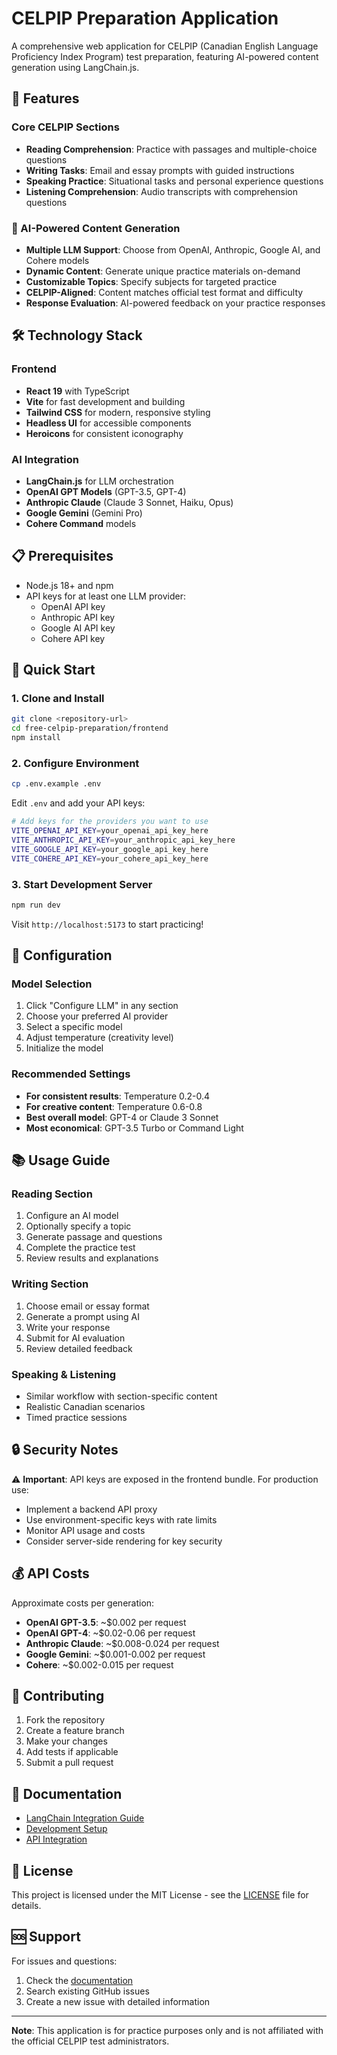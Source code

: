 # CELPIP Preparation Application

A comprehensive web application for CELPIP (Canadian English Language Proficiency Index Program) test preparation, featuring AI-powered content generation using LangChain.js.

## 🚀 Features

### Core CELPIP Sections

- **Reading Comprehension**: Practice with passages and multiple-choice questions
- **Writing Tasks**: Email and essay prompts with guided instructions
- **Speaking Practice**: Situational tasks and personal experience questions
- **Listening Comprehension**: Audio transcripts with comprehension questions

### 🤖 AI-Powered Content Generation

- **Multiple LLM Support**: Choose from OpenAI, Anthropic, Google AI, and Cohere models
- **Dynamic Content**: Generate unique practice materials on-demand
- **Customizable Topics**: Specify subjects for targeted practice
- **CELPIP-Aligned**: Content matches official test format and difficulty
- **Response Evaluation**: AI-powered feedback on your practice responses

## 🛠 Technology Stack

### Frontend

- **React 19** with TypeScript
- **Vite** for fast development and building
- **Tailwind CSS** for modern, responsive styling
- **Headless UI** for accessible components
- **Heroicons** for consistent iconography

### AI Integration

- **LangChain.js** for LLM orchestration
- **OpenAI GPT Models** (GPT-3.5, GPT-4)
- **Anthropic Claude** (Claude 3 Sonnet, Haiku, Opus)
- **Google Gemini** (Gemini Pro)
- **Cohere Command** models

## 📋 Prerequisites

- Node.js 18+ and npm
- API keys for at least one LLM provider:
  - OpenAI API key
  - Anthropic API key
  - Google AI API key
  - Cohere API key

## 🚀 Quick Start

### 1. Clone and Install

```bash
git clone <repository-url>
cd free-celpip-preparation/frontend
npm install
```

### 2. Configure Environment

```bash
cp .env.example .env
```

Edit `.env` and add your API keys:

```bash
# Add keys for the providers you want to use
VITE_OPENAI_API_KEY=your_openai_api_key_here
VITE_ANTHROPIC_API_KEY=your_anthropic_api_key_here
VITE_GOOGLE_API_KEY=your_google_api_key_here
VITE_COHERE_API_KEY=your_cohere_api_key_here
```

### 3. Start Development Server

```bash
npm run dev
```

Visit `http://localhost:5173` to start practicing!

## 🔧 Configuration

### Model Selection

1. Click "Configure LLM" in any section
2. Choose your preferred AI provider
3. Select a specific model
4. Adjust temperature (creativity level)
5. Initialize the model

### Recommended Settings

- **For consistent results**: Temperature 0.2-0.4
- **For creative content**: Temperature 0.6-0.8
- **Best overall model**: GPT-4 or Claude 3 Sonnet
- **Most economical**: GPT-3.5 Turbo or Command Light

## 📚 Usage Guide

### Reading Section

1. Configure an AI model
2. Optionally specify a topic
3. Generate passage and questions
4. Complete the practice test
5. Review results and explanations

### Writing Section

1. Choose email or essay format
2. Generate a prompt using AI
3. Write your response
4. Submit for AI evaluation
5. Review detailed feedback

### Speaking & Listening

- Similar workflow with section-specific content
- Realistic Canadian scenarios
- Timed practice sessions

## 🔒 Security Notes

⚠️ **Important**: API keys are exposed in the frontend bundle. For production use:

- Implement a backend API proxy
- Use environment-specific keys with rate limits
- Monitor API usage and costs
- Consider server-side rendering for key security

## 💰 API Costs

Approximate costs per generation:

- **OpenAI GPT-3.5**: ~$0.002 per request
- **OpenAI GPT-4**: ~$0.02-0.06 per request
- **Anthropic Claude**: ~$0.008-0.024 per request
- **Google Gemini**: ~$0.001-0.002 per request
- **Cohere**: ~$0.002-0.015 per request

## 🤝 Contributing

1. Fork the repository
2. Create a feature branch
3. Make your changes
4. Add tests if applicable
5. Submit a pull request

## 📖 Documentation

- [LangChain Integration Guide](docs/LANGCHAIN_INTEGRATION.md)
- [Development Setup](docs/DEVELOPMENT.md)
- [API Integration](docs/API_INTEGRATION.md)

## 📄 License

This project is licensed under the MIT License - see the [LICENSE](LICENSE) file for details.

## 🆘 Support

For issues and questions:

1. Check the [documentation](docs/)
2. Search existing GitHub issues
3. Create a new issue with detailed information

---

**Note**: This application is for practice purposes only and is not affiliated with the official CELPIP test administrators.
